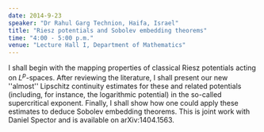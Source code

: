 ```yaml
---
date: 2014-9-23
speaker: "Dr Rahul Garg Technion, Haifa, Israel"
title: "Riesz potentials and Sobolev embedding theorems"
time: "4:00 - 5:00 p.m." 
venue: "Lecture Hall I, Department of Mathematics"
---
```

I shall begin with the mapping properties of classical Riesz potentials acting on $L^p$-spaces. After reviewing the literature, I shall present our new ''almost'' Lipschitz continuity estimates for these and related potentials (including, for instance, the logarithmic potential) in the so-called supercritical exponent. Finally, I shall show how one could apply these estimates to deduce Sobolev embedding theorems. This is joint work with Daniel Spector and is available on arXiv:1404.1563.
